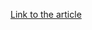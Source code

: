 [Link to the article](https://raw.githubusercontent.com/PaloAltoNetworks/Unit42-timely-threat-intel/main/2023-12-05-IOCs-from-loader-to-unidentified-malware.txt)
